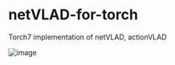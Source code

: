 # netVLAD-for-torch
Torch7 implementation of netVLAD, actionVLAD

![image](https://github.com/shamangary/netVLAD-for-torch/netVLAD.jpg)
